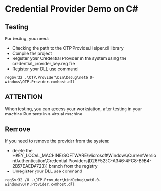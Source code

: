 # Credential Provider Demo on C#

## Testing

For testing, you need:
- Checking the path to the OTP.Provider.Helper.dll library
- Compile the project
- Register your Credential Provider in the system using the credential_provider_key.reg file
- Register your DLL use command 
```
regSvr32 .\OTP.Provider\bin\Debug\net6.0-windows\OTP.Provider.comhost.dll
```

## ATTENTION 
When testing, you can access your workstation, after testing in your machine
Run tests in a virtual machine

## Remove
If you need to remove the provider from the system: 
- delete the HKEY_LOCAL_MACHINE\SOFTWARE\Microsoft\Windows\CurrentVersion\Authentication\Credential Providers\{D26F523C-A346-4FC8-B9B4-2B57EAEDA723}] branch from the registry
- Unregister your DLL use command 
```
regSvr32 /U .\OTP.Provider\bin\Debug\net6.0-windows\OTP.Provider.comhost.dll
```
